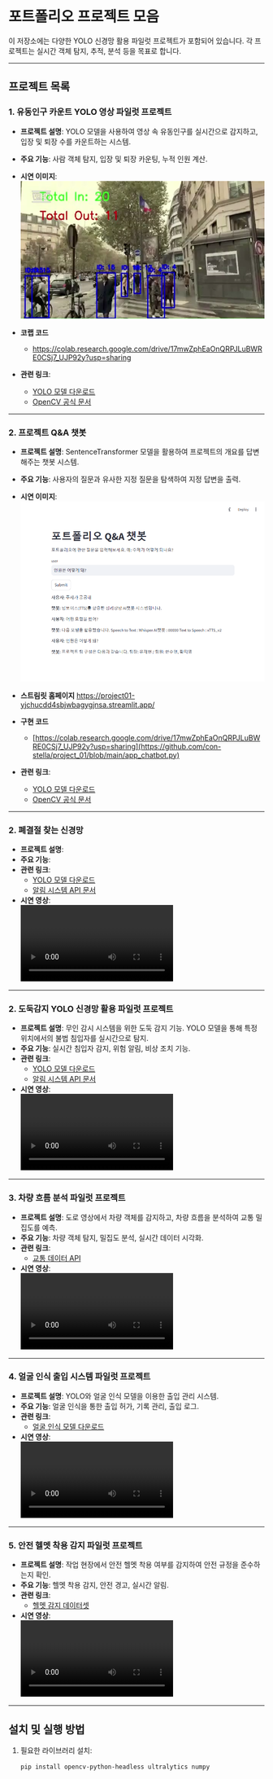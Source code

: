 # 포트폴리오 프로젝트 모음

이 저장소에는 다양한 YOLO 신경망 활용 파일럿 프로젝트가 포함되어 있습니다. 각 프로젝트는 실시간 객체 탐지, 추적, 분석 등을 목표로 합니다.

---

## 프로젝트 목록

### 1. 유동인구 카운트 YOLO 영상 파일럿 프로젝트
- **프로젝트 설명**: YOLO 모델을 사용하여 영상 속 유동인구를 실시간으로 감지하고, 입장 및 퇴장 수를 카운트하는 시스템.
- **주요 기능**: 사람 객체 탐지, 입장 및 퇴장 카운팅, 누적 인원 계산.
- **시연 이미지**:
   ![시연 이미지](https://github.com/con-stella/pilot/blob/main/people_counts_screenshot.png)
    
- **코랩 코드**
  - https://colab.research.google.com/drive/17mwZphEaOnQRPJLuBWRE0CSj7_UJP92y?usp=sharing
- **관련 링크**:
  - [YOLO 모델 다운로드](https://github.com/ultralytics/yolov5)
  - [OpenCV 공식 문서](https://docs.opencv.org/)


---

### 2. 프로젝트 Q&A 챗봇 
- **프로젝트 설명**: SentenceTransformer 모델을 활용하여 프로젝트의 개요를 답변해주는 챗봇 시스템. 
- **주요 기능**: 사용자의 질문과 유사한 지정 질문을 탐색하여 지정 답변을 출력.
- **시연 이미지**:
   ![시연 이미지](https://github.com/con-stella/pilot/blob/main/demonstration_QnA_Bot.png)
- **스트림릿 홈페이지**
  https://project01-yjchucdd4sbjwbagygjnsa.streamlit.app/
  
- **구현 코드**
  - [https://colab.research.google.com/drive/17mwZphEaOnQRPJLuBWRE0CSj7_UJP92y?usp=sharing](https://github.com/con-stella/project_01/blob/main/app_chatbot.py)
- **관련 링크**:
  - [YOLO 모델 다운로드](https://github.com/ultralytics/yolov5)
  - [OpenCV 공식 문서](https://docs.opencv.org/)

---

### 2. 폐결절 찾는 신경망 
- **프로젝트 설명**: 
- **주요 기능**: 
- **관련 링크**:
  - [YOLO 모델 다운로드]()
  - [알림 시스템 API 문서]()
- **시연 영상**:  
  ![도둑 감지 영상](https://user-images.githubusercontent.com/yourusername/your-video-file2.mp4)

---

### 2. 도둑감지 YOLO 신경망 활용 파일럿 프로젝트
- **프로젝트 설명**: 무인 감시 시스템을 위한 도둑 감지 기능. YOLO 모델을 통해 특정 위치에서의 불법 침입자를 실시간으로 탐지.
- **주요 기능**: 실시간 침입자 감지, 위험 알림, 비상 조치 기능.
- **관련 링크**:
  - [YOLO 모델 다운로드](https://github.com/ultralytics/yolov5)
  - [알림 시스템 API 문서](https://your-api-link.com/)
- **시연 영상**:  
  ![도둑 감지 영상](https://user-images.githubusercontent.com/yourusername/your-video-file2.mp4)

---

### 3. 차량 흐름 분석 파일럿 프로젝트
- **프로젝트 설명**: 도로 영상에서 차량 객체를 감지하고, 차량 흐름을 분석하여 교통 밀집도를 예측.
- **주요 기능**: 차량 객체 탐지, 밀집도 분석, 실시간 데이터 시각화.
- **관련 링크**:
  - [교통 데이터 API](https://traffic-api.com/)
- **시연 영상**:  
  ![차량 흐름 분석 영상](https://user-images.githubusercontent.com/yourusername/your-video-file3.mp4)

---

### 4. 얼굴 인식 출입 시스템 파일럿 프로젝트
- **프로젝트 설명**: YOLO와 얼굴 인식 모델을 이용한 출입 관리 시스템.
- **주요 기능**: 얼굴 인식을 통한 출입 허가, 기록 관리, 출입 로그.
- **관련 링크**:
  - [얼굴 인식 모델 다운로드](https://facerecognition-model.com/)
- **시연 영상**:  
  ![얼굴 인식 시스템 영상](https://user-images.githubusercontent.com/yourusername/your-video-file4.mp4)

---

### 5. 안전 헬멧 착용 감지 파일럿 프로젝트
- **프로젝트 설명**: 작업 현장에서 안전 헬멧 착용 여부를 감지하여 안전 규정을 준수하는지 확인.
- **주요 기능**: 헬멧 착용 감지, 안전 경고, 실시간 알림.
- **관련 링크**:
  - [헬멧 감지 데이터셋](https://helmet-dataset.com/)
- **시연 영상**:  
  ![헬멧 착용 감지 영상](https://user-images.githubusercontent.com/yourusername/your-video-file5.mp4)

---

## 설치 및 실행 방법

1. 필요한 라이브러리 설치:
   ```bash
   pip install opencv-python-headless ultralytics numpy
